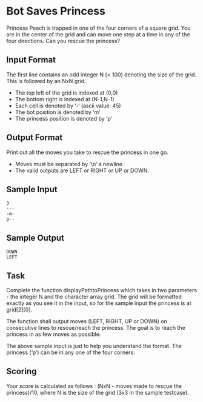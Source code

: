 Bot Saves Princess
==================

Princess Peach is trapped in one of the four corners of a square grid. 
You are in the center of the grid and can move one step at a time in any of the four directions. 
Can you rescue the princess?

## Input Format

The first line contains an odd integer N (< 100) denoting the size of the grid.
This is followed by an NxN grid.

- The top left of the grid is indexed at (0,0)
- The bottom right is indexed at (N-1,N-1)
- Each cell is denoted by ‘-‘ (ascii value: 45)
- The bot position is denoted by ‘m’
- The princess position is denoted by ‘p’

## Output Format

Print out all the moves you take to rescue the princess in one go. 

- Moves must be separated by ‘\n’ a newline. 
- The valid outputs are LEFT or RIGHT or UP or DOWN.

## Sample Input

    3
    ---
    -m-
    p--
    
## Sample Output

    DOWN
    LEFT

## Task

Complete the function displayPathtoPrincess which takes in two parameters - 
the integer N and the character array grid. 
The grid will be formatted exactly as you see it in the input, 
so for the sample input the princess is at grid[2][0]. 

The function shall output moves (LEFT, RIGHT, UP or DOWN) on consecutive lines to rescue/reach the princess. 
The goal is to reach the princess in as few moves as possible.

The above sample input is just to help you understand the format. 
The princess (‘p’) can be in any one of the four corners.

## Scoring

Your score is calculated as follows : (NxN - moves made to rescue the princess)/10,
where N is the size of the grid (3x3 in the sample testcase).
